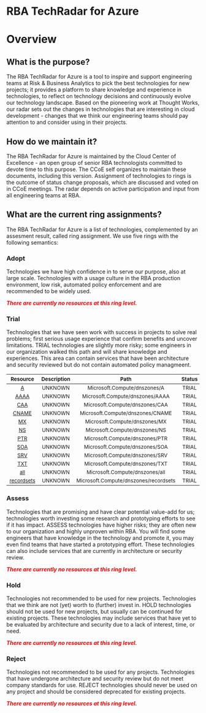 
RBA TechRadar for Azure
=======================

# Overview

## What is the purpose?


The RBA TechRadar for Azure is a tool to inspire and support engineering teams at Risk & Business Analytics to pick the best technologies for new projects; it provides a platform to share knowledge and experience in technologies, to reflect on technology decisions and continuously evolve our technology landscape.  Based on the pioneering work at Thought Works, our radar sets out the changes in technologies that are interesting in cloud development - changes that we think our engineering teams should pay attention to and consider using in their projects.
## How do we maintain it?


The RBA TechRadar for Azure is maintained by the Cloud Center of Excellence - an open group of senior RBA technologists committed to devote time to this purpose.  The CCoE self organizes to maintain these documents, including this version.  Assignment of technologies to rings is the outcome of status change proposals, which are discussed and voted on in CCoE meetings.  The radar depends on active participation and input from all engineering teams at RBA.
## What are the current ring assignments?


The RBA TechRadar for Azure is a list of technologies, complemented by an assesment result, called ring assignment.  We use five rings with the following semantics:
### Adopt


Technologies we have high confidence in to serve our purpose, also at large scale.  Technologies with a usage culture in the RBA production environment, low risk, automated policy enforcement and are recommended to be widely used.  
  
***<font color="red"> There are currently no resources at this ring level. </font>***
### Trial


Technologies that we have seen work with success in projects to solve real problems;  first serious usage experience that confirm benefits and uncover limitations.  TRIAL technologies are slightly more risky; some engineers in our organization walked this path and will share knowledge and experiences.  This area can contain services that have been architecture and security reviewed but do not contain automated policy managmeent.  

|<sub>Resource</sub>|<sub>Description</sub>|<sub>Path</sub>|<sub>Status</sub>|
| :---: | :---: | :---: | :---: |
|<sub>[A](https://github.com/openrba/python-azure-techradar/tree/master/Microsoft.Compute/dnszones/A)</sub>|<sub>UNKNOWN</sub>|<sub>Microsoft.Compute/dnszones/A</sub>|<sub>TRIAL</sub>|
|<sub>[AAAA](https://github.com/openrba/python-azure-techradar/tree/master/Microsoft.Compute/dnszones/AAAA)</sub>|<sub>UNKNOWN</sub>|<sub>Microsoft.Compute/dnszones/AAAA</sub>|<sub>TRIAL</sub>|
|<sub>[CAA](https://github.com/openrba/python-azure-techradar/tree/master/Microsoft.Compute/dnszones/CAA)</sub>|<sub>UNKNOWN</sub>|<sub>Microsoft.Compute/dnszones/CAA</sub>|<sub>TRIAL</sub>|
|<sub>[CNAME](https://github.com/openrba/python-azure-techradar/tree/master/Microsoft.Compute/dnszones/CNAME)</sub>|<sub>UNKNOWN</sub>|<sub>Microsoft.Compute/dnszones/CNAME</sub>|<sub>TRIAL</sub>|
|<sub>[MX](https://github.com/openrba/python-azure-techradar/tree/master/Microsoft.Compute/dnszones/MX)</sub>|<sub>UNKNOWN</sub>|<sub>Microsoft.Compute/dnszones/MX</sub>|<sub>TRIAL</sub>|
|<sub>[NS](https://github.com/openrba/python-azure-techradar/tree/master/Microsoft.Compute/dnszones/NS)</sub>|<sub>UNKNOWN</sub>|<sub>Microsoft.Compute/dnszones/NS</sub>|<sub>TRIAL</sub>|
|<sub>[PTR](https://github.com/openrba/python-azure-techradar/tree/master/Microsoft.Compute/dnszones/PTR)</sub>|<sub>UNKNOWN</sub>|<sub>Microsoft.Compute/dnszones/PTR</sub>|<sub>TRIAL</sub>|
|<sub>[SOA](https://github.com/openrba/python-azure-techradar/tree/master/Microsoft.Compute/dnszones/SOA)</sub>|<sub>UNKNOWN</sub>|<sub>Microsoft.Compute/dnszones/SOA</sub>|<sub>TRIAL</sub>|
|<sub>[SRV](https://github.com/openrba/python-azure-techradar/tree/master/Microsoft.Compute/dnszones/SRV)</sub>|<sub>UNKNOWN</sub>|<sub>Microsoft.Compute/dnszones/SRV</sub>|<sub>TRIAL</sub>|
|<sub>[TXT](https://github.com/openrba/python-azure-techradar/tree/master/Microsoft.Compute/dnszones/TXT)</sub>|<sub>UNKNOWN</sub>|<sub>Microsoft.Compute/dnszones/TXT</sub>|<sub>TRIAL</sub>|
|<sub>[all](https://github.com/openrba/python-azure-techradar/tree/master/Microsoft.Compute/dnszones/all)</sub>|<sub>UNKNOWN</sub>|<sub>Microsoft.Compute/dnszones/all</sub>|<sub>TRIAL</sub>|
|<sub>[recordsets](https://github.com/openrba/python-azure-techradar/tree/master/Microsoft.Compute/dnszones/recordsets)</sub>|<sub>UNKNOWN</sub>|<sub>Microsoft.Compute/dnszones/recordsets</sub>|<sub>TRIAL</sub>|

### Assess


Technologies that are promising and have clear potential value-add for us; technologies worth investing some research and prototyping efforts to see if it has impact.  ASSESS technologies have higher risks;  they are often new to our organization and highly unproven within RBA.  You will find some engineers that have knowledge in the technology and promote it, you may even find teams that have started a prototyping effort.  These technologies can also include services that are currently in architecture or security review.  
  
***<font color="red"> There are currently no resources at this ring level. </font>***
### Hold


Technologies not recommended to be used for new projects. Technologies that we think are not (yet) worth to (further) invest in.  HOLD technologies should not be used for new projects, but usually can be continued for existing projects.  These technologies may include services that have yet to be evaluated by architecture and security due to a lack of interest, time, or need.  
  
***<font color="red"> There are currently no resources at this ring level. </font>***
### Reject


Technologies not recommended to be used for any projects. Technologies that have undergone architecture and security review but do not meet company standards for use.  REJECT technologies should never be used on any project and should be considered deprecated for existing projects.  
  
***<font color="red"> There are currently no resources at this ring level. </font>***